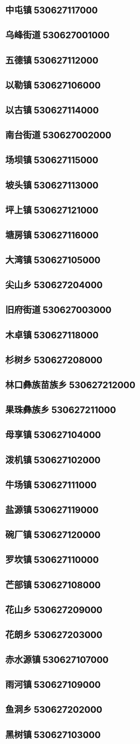 # 中屯镇 530627117000
# 乌峰街道 530627001000
# 五德镇 530627112000
# 以勒镇 530627106000
# 以古镇 530627114000
# 南台街道 530627002000
# 场坝镇 530627115000
# 坡头镇 530627113000
# 坪上镇 530627121000
# 塘房镇 530627116000
# 大湾镇 530627105000
# 尖山乡 530627204000
# 旧府街道 530627003000
# 木卓镇 530627118000
# 杉树乡 530627208000
# 林口彝族苗族乡 530627212000
# 果珠彝族乡 530627211000
# 母享镇 530627104000
# 泼机镇 530627102000
# 牛场镇 530627111000
# 盐源镇 530627119000
# 碗厂镇 530627120000
# 罗坎镇 530627110000
# 芒部镇 530627108000
# 花山乡 530627209000
# 花朗乡 530627203000
# 赤水源镇 530627107000
# 雨河镇 530627109000
# 鱼洞乡 530627202000
# 黑树镇 530627103000
